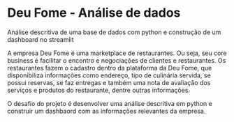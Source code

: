 # Deu Fome - Análise de dados
Análise descritiva de uma base de dados com python e construção de um dashboard no streamlit

A empresa Deu Fome é uma marketplace de restaurantes. Ou seja, seu core
business é facilitar o encontro e negociações de clientes e restaurantes. Os
restaurantes fazem o cadastro dentro da plataforma da Deu Fome, que disponibiliza
informações como endereço, tipo de culinária servida, se possui reservas, se faz
entregas e também uma nota de avaliação dos serviços e produtos do restaurante,
dentre outras informações.

O desafio do projeto é desenvolver uma análise descritiva em python e construir um dashbaord com as informações relevantes da empresa. 
